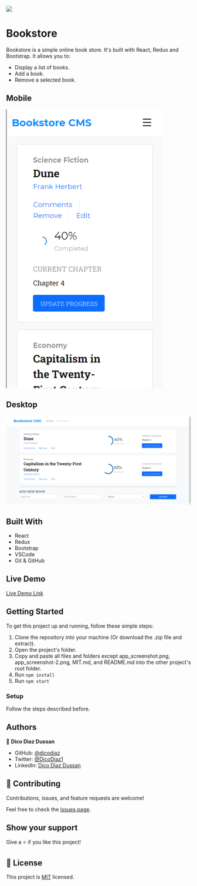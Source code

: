 ![](https://img.shields.io/badge/Microverse-blueviolet)

# Bookstore

Bookstore is a simple online book store. It's built with React, Redux and Bootstrap. It allows you to:

- Display a list of books.
- Add a book.
- Remove a selected book.

## Mobile

![screenshot](./app_screenshot.png)

## Desktop

![screenshot](./app_screenshot-2.png)

## Built With

- React
- Redux
- Bootstrap
- VSCode
- Git & GitHub

## Live Demo

[Live Demo Link](https://dicodiaz.me/bookstore/)

## Getting Started

To get this project up and running, follow these simple steps:

1. Clone the repository into your machine (Or download the .zip file and extract).
2. Open the project's folder.
3. Copy and paste all files and folders except app_screenshot.png, app_screenshot-2.png, MIT.md, and README.md into the other project's root folder.
4. Run `npm install`
5. Run `npm start`

### Setup

Follow the steps described before.

## Authors

👤 **Dico Diaz Dussan**

- GitHub: [@dicodiaz](https://github.com/dicodiaz)
- Twitter: [@DicoDiaz1](https://twitter.com/DicoDiaz1)
- LinkedIn: [Dico Diaz Dussan](https://www.linkedin.com/in/dico-diaz-dussan-476106a6/)

## 🤝 Contributing

Contributions, issues, and feature requests are welcome!

Feel free to check the [issues page](../../issues/).

## Show your support

Give a ⭐️ if you like this project!

## 📝 License

This project is [MIT](./MIT.md) licensed.
